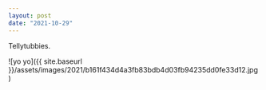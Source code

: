 ```yaml
---
layout: post
date: "2021-10-29"
---
```


Tellytubbies.

![yo yo]({{ site.baseurl }}/assets/images/2021/b161f434d4a3fb83bdb4d03fb94235dd0fe33d12.jpg)
